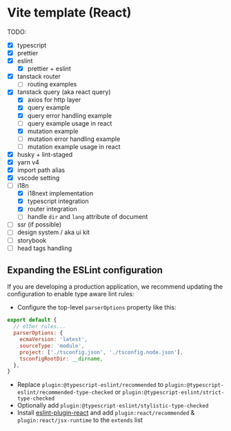 # Vite template (React)

TODO:

- [x] typescript
- [x] prettier
- [x] eslint
  - [x] prettier + eslint
- [x] tanstack router
  - [ ] routing examples
- [x] tanstack query (aka react query)
  - [x] axios for http layer
  - [x] query example
  - [x] query error handling example
  - [ ] query example usage in react
  - [x] mutation example
  - [ ] mutation error handling example
  - [ ] mutation example usage in react
- [x] husky + lint-staged
- [x] yarn v4
- [x] import path alias
- [x] vscode setting
- [ ] i18n
  - [x] i18next implementation
  - [x] typescript integration
  - [x] router integration
  - [ ] handle `dir` and `lang` attribute of document
- [ ] ssr (if possible)
- [ ] design system / aka ui kit
- [ ] storybook
- [ ] head tags handling

## Expanding the ESLint configuration

If you are developing a production application, we recommend updating the configuration to enable type aware lint rules:

- Configure the top-level `parserOptions` property like this:

```js
export default {
  // other rules...
  parserOptions: {
    ecmaVersion: 'latest',
    sourceType: 'module',
    project: ['./tsconfig.json', './tsconfig.node.json'],
    tsconfigRootDir: __dirname,
  },
}
```

- Replace `plugin:@typescript-eslint/recommended` to `plugin:@typescript-eslint/recommended-type-checked` or `plugin:@typescript-eslint/strict-type-checked`
- Optionally add `plugin:@typescript-eslint/stylistic-type-checked`
- Install [eslint-plugin-react](https://github.com/jsx-eslint/eslint-plugin-react) and add `plugin:react/recommended` & `plugin:react/jsx-runtime` to the `extends` list
